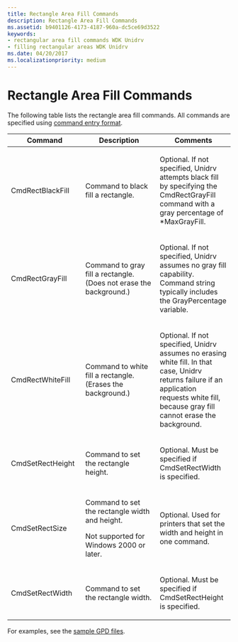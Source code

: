 ```yaml
---
title: Rectangle Area Fill Commands
description: Rectangle Area Fill Commands
ms.assetid: b9401126-4173-4187-960a-dc5ce69d3522
keywords:
- rectangular area fill commands WDK Unidrv
- filling rectangular areas WDK Unidrv
ms.date: 04/20/2017
ms.localizationpriority: medium
---
```


# Rectangle Area Fill Commands





The following table lists the rectangle area fill commands. All commands are specified using [command entry format](command-entry-format.md).

<table>
<colgroup>
<col width="33%" />
<col width="33%" />
<col width="33%" />
</colgroup>
<thead>
<tr class="header">
<th>Command</th>
<th>Description</th>
<th>Comments</th>
</tr>
</thead>
<tbody>
<tr class="odd">
<td><p>CmdRectBlackFill</p></td>
<td><p>Command to black fill a rectangle.</p></td>
<td><p>Optional. If not specified, Unidrv attempts black fill by specifying the CmdRectGrayFill command with a gray percentage of *MaxGrayFill.</p></td>
</tr>
<tr class="even">
<td><p>CmdRectGrayFill</p></td>
<td><p>Command to gray fill a rectangle. (Does not erase the background.)</p></td>
<td><p>Optional. If not specified, Unidrv assumes no gray fill capability. Command string typically includes the GrayPercentage variable.</p></td>
</tr>
<tr class="odd">
<td><p>CmdRectWhiteFill</p></td>
<td><p>Command to white fill a rectangle. (Erases the background.)</p></td>
<td><p>Optional. If not specified, Unidrv assumes no erasing white fill. In that case, Unidrv returns failure if an application requests white fill, because gray fill cannot erase the background.</p></td>
</tr>
<tr class="even">
<td><p>CmdSetRectHeight</p></td>
<td><p>Command to set the rectangle height.</p></td>
<td><p>Optional. Must be specified if CmdSetRectWidth is specified.</p></td>
</tr>
<tr class="odd">
<td><p>CmdSetRectSize</p></td>
<td><p>Command to set the rectangle width and height.</p>
<p>Not supported for Windows 2000 or later.</p></td>
<td><p>Optional. Used for printers that set the width and height in one command.</p></td>
</tr>
<tr class="even">
<td><p>CmdSetRectWidth</p></td>
<td><p>Command to set the rectangle width.</p></td>
<td><p>Optional. Must be specified if CmdSetRectHeight is specified.</p></td>
</tr>
</tbody>
</table>

 

For examples, see the [sample GPD files](sample-gpd-files.md).

 

 




